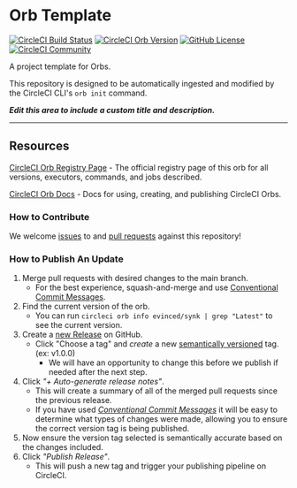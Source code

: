 # Orb Template


[![CircleCI Build Status](https://circleci.com/gh/GetEvinced/snyk-orb.svg?style=shield "CircleCI Build Status")](https://circleci.com/gh/GetEvinced/snyk-orb) [![CircleCI Orb Version](https://badges.circleci.com/orbs/evinced/synk.svg)](https://circleci.com/developer/orbs/orb/evinced/synk) [![GitHub License](https://img.shields.io/badge/license-MIT-lightgrey.svg)](https://raw.githubusercontent.com/GetEvinced/snyk-orb/master/LICENSE) [![CircleCI Community](https://img.shields.io/badge/community-CircleCI%20Discuss-343434.svg)](https://discuss.circleci.com/c/ecosystem/orbs)



A project template for Orbs.

This repository is designed to be automatically ingested and modified by the CircleCI CLI's `orb init` command.

_**Edit this area to include a custom title and description.**_

---

## Resources

[CircleCI Orb Registry Page](https://circleci.com/developer/orbs/orb/evinced/synk) - The official registry page of this orb for all versions, executors, commands, and jobs described.

[CircleCI Orb Docs](https://circleci.com/docs/orb-intro/#section=configuration) - Docs for using, creating, and publishing CircleCI Orbs.

### How to Contribute

We welcome [issues](https://github.com/GetEvinced/snyk-orb/issues) to and [pull requests](https://github.com/GetEvinced/snyk-orb/pulls) against this repository!

### How to Publish An Update
1. Merge pull requests with desired changes to the main branch.
    - For the best experience, squash-and-merge and use [Conventional Commit Messages](https://conventionalcommits.org/).
2. Find the current version of the orb.
    - You can run `circleci orb info evinced/synk | grep "Latest"` to see the current version.
3. Create a [new Release](https://github.com/GetEvinced/snyk-orb/releases/new) on GitHub.
    - Click "Choose a tag" and _create_ a new [semantically versioned](http://semver.org/) tag. (ex: v1.0.0)
      - We will have an opportunity to change this before we publish if needed after the next step.
4.  Click _"+ Auto-generate release notes"_.
    - This will create a summary of all of the merged pull requests since the previous release.
    - If you have used _[Conventional Commit Messages](https://conventionalcommits.org/)_ it will be easy to determine what types of changes were made, allowing you to ensure the correct version tag is being published.
5. Now ensure the version tag selected is semantically accurate based on the changes included.
6. Click _"Publish Release"_.
    - This will push a new tag and trigger your publishing pipeline on CircleCI.